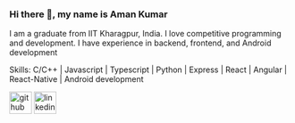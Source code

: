### Hi there 👋, my name is Aman Kumar
I am a graduate from IIT Kharagpur, India. I love competitive programming and development. I have experience in backend, frontend, and Android development

Skills: C/C++ | Javascript | Typescript | Python | Express | React | Angular | React-Native | Android development



[<img src='https://cdn.jsdelivr.net/npm/simple-icons@3.0.1/icons/github.svg' alt='github' height='40'>](https://github.com/https://github.com/aman74git)  [<img src='https://cdn.jsdelivr.net/npm/simple-icons@3.0.1/icons/linkedin.svg' alt='linkedin' height='40'>](https://www.linkedin.com/in/https://www.linkedin.com/in/aman-kumar-14ba92201//)  


<!---
aman74git/aman74git is a ✨ special ✨ repository because its `README.md` (this file) appears on your GitHub profile.
You can click the Preview link to take a look at your changes.
--->
